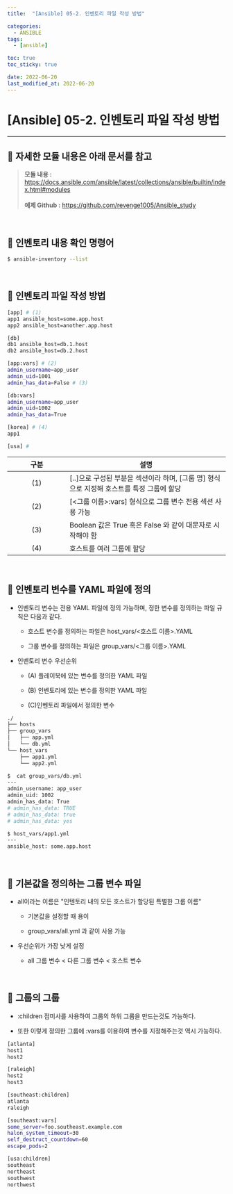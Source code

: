 ```yaml
---
title:  "[Ansible] 05-2. 인벤토리 파일 작성 방법"

categories:
  - ANSIBLE
tags:
  - [ansible]

toc: true
toc_sticky: true

date: 2022-06-20
last_modified_at: 2022-06-20
---
```

# [Ansible] 05-2. 인벤토리 파일 작성 방법
---

<style>
table {
    font-size: 12pt;
}
table th:first-of-type {
    width: 5%;
}
table th:nth-of-type(2) {
    width: 15%;
}
table th:nth-of-type(3) {
    width: 50%;
}
table th:nth-of-type(4) {
    width: 30%;
}
</style>

## 🔔 자세한 모듈 내용은 아래 문서를 참고

> **모듈 내용 :** <https://docs.ansible.com/ansible/latest/collections/ansible/builtin/index.html#modules><br><br>
**예제 Github :** <https://github.com/revenge1005/Ansible_study>

<br>

## 🔔 인벤토리 내용 확인 명령어

```bash
$ ansible-inventory --list 
```

<br>

## 📜 인벤토리 파일 작성 방법

```bash
[app] # (1)
app1 ansible_host=some.app.host
app2 ansible_host=another.app.host

[db]
db1 ansible_host=db.1.host
db2 ansible_host=db.2.host

[app:vars] # (2)
admin_username=app_user
admin_uid=1001
admin_has_data=False # (3)

[db:vars]
admin_username=app_user
admin_uid=1002
admin_has_data=True

[korea] # (4)
app1

[usa] # 
```

|구분|설명|
|:---:|---|
|(1)|[..]으로 구성된 부분을 섹션이라 하며,  [그룹 명] 형식으로 지정해 호스트를 특정 그룹에 할당|
|(2)|[<그룹 이름>:vars] 형식으로 그룹 변수 전용 섹션 사용 가능|
|(3)|Boolean 값은 True 혹은 False 와 같이 대문자로 시작해야 함|
|(4)|호스트를 여러 그룹에 할당|

<br>

## 📜 인벤토리 변수를 YAML 파일에 정의

- 인벤토리 변수는 전용 YAML 파일에 정의 가능하며, 정한 변수를 정의하는 파일 규칙은 다음과 같다.

    - 호스트 변수를 정의하는 파일은 host_vars/<호스트 이름>.YAML

    - 그룹 변수를 정의하는 파일은 group_vars/<그룹 이름>.YAML

- 인벤토리 변수 우선순위

    - (A) 플레이북에 있는 변수를 정의한 YAML 파일

    - (B) 인벤토리에 있는 변수를 정의한 YAML 파일

    - (C)인벤토리 파일에서 정의한 변수 

```bash
./
├── hosts
├── group_vars
│   ├── app.yml
│   └── db.yml
└── host_vars
    ├── app1.yml
    └── app2.yml
```

```bash
$  cat group_vars/db.yml
---
admin_username: app_user
admin_uid: 1002
admin_has_data: True
# admin_has_data: TRUE
# admin_has_data: true
# admin_has_data: yes
```

```bash
$ host_vars/app1.yml
---
ansible_host: some.app.host
```

<br>

## 📜 기본값을 정의하는 그룹 변수 파일

- all이라는 이름은 "인텐토리 내의 모든 호스트가 할당된 특별한 그룹 이름"

    - 기본값을 설정할 때 용이

    - group_vars/all.yml 과 같이 사용 가능

- 우선순위가 가장 낮게 설정

    - all 그룹 변수 < 다른 그룹 변수 < 호스트 변수

<br>

## 📜 그룹의 그룹

- :children 접미사를 사용하여 그룹의 하위 그룹을 만드는것도 가능하다.

- 또한 이렇게 정의한 그룹에 :vars를 이용하여 변수를 지정해주는것 역시 가능하다.

```bash
[atlanta]
host1
host2

[raleigh]
host2
host3

[southeast:children]
atlanta
raleigh

[southeast:vars]
some_server=foo.southeast.example.com
halon_system_timeout=30
self_destruct_countdown=60
escape_pods=2

[usa:children]
southeast
northeast
southwest
northwest
```

<br>